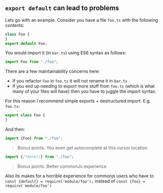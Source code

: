 ## `export default` can lead to problems

Lets go with an example. Consider you have a file `foo.ts` with the following contents:

```ts
class Foo {
}
export default Foo;
```

You would import it (in `bar.ts`) using ES6 syntax as follows:

```ts
import Foo from "./foo";
```

There are a few maintainability concerns here:
* If you refactor `Foo` in `foo.ts` it will not rename it in `bar.ts`
* If you end up needing to export more stuff from `foo.ts` (which is what many of your files will have) then you have to juggle the import syntax.

For this reason I recommend simple exports + destructured import. E.g. `foo.ts`:

```ts
export class Foo {
}
```
And then:

```ts
import {Foo} from "./foo";
```


> Bonus points: You even get autocomplete at this cursor location
```ts
import {/*here*/} from "./foo";
```

> Bonus points: Better commonJs experience

Also its makes for a horrible experience for commonjs users who have to `const {default} = require('module/foo');` instead of `const {foo} = require('module/foo')`
